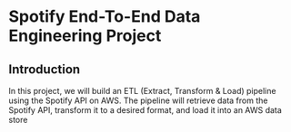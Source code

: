 # Spotify End-To-End Data Engineering Project

## Introduction
In this project, we will build an ETL (Extract, Transform & Load) pipeline using the Spotify API on AWS. The pipeline will retrieve data from the Spotify API, transform it to a desired format, and load it into an AWS data store
